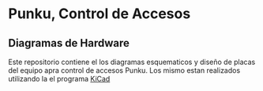 # Punku, Control de Accesos

## Diagramas de Hardware

Este repositorio contiene el los diagramas esquematicos y diseño de placas del equipo apra control de accesos Punku. Los mismo estan realizados utilizando la el programa [KiCad](http://kicad-pcb.org/)
